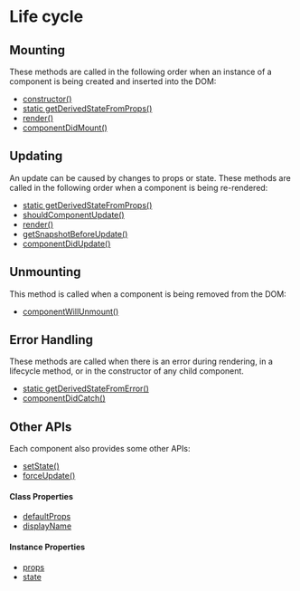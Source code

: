 # Life cycle

## **Mounting**

These methods are called in the following order when an instance of a component is being created and inserted into the DOM:

* [constructor\(\)](https://reactjs.org/docs/react-component.html#constructor)
* [static getDerivedStateFromProps\(\)](https://reactjs.org/docs/react-component.html#static-getderivedstatefromprops)
* [render\(\)](https://reactjs.org/docs/react-component.html#render)
* [componentDidMount\(\)](https://reactjs.org/docs/react-component.html#componentdidmount)

## **Updating**

An update can be caused by changes to props or state. These methods are called in the following order when a component is being re-rendered:

* [static getDerivedStateFromProps\(\)](https://reactjs.org/docs/react-component.html#static-getderivedstatefromprops)
* [shouldComponentUpdate\(\)](https://reactjs.org/docs/react-component.html#shouldcomponentupdate)
* [render\(\)](https://reactjs.org/docs/react-component.html#render)
* [getSnapshotBeforeUpdate\(\)](https://reactjs.org/docs/react-component.html#getsnapshotbeforeupdate)
* [componentDidUpdate\(\)](https://reactjs.org/docs/react-component.html#componentdidupdate)

## **Unmounting**

This method is called when a component is being removed from the DOM:

* [componentWillUnmount\(\)](https://reactjs.org/docs/react-component.html#componentwillunmount)

## **Error Handling**

These methods are called when there is an error during rendering, in a lifecycle method, or in the constructor of any child component.

* [static getDerivedStateFromError\(\)](https://reactjs.org/docs/react-component.html#static-getderivedstatefromerror)
* [componentDidCatch\(\)](https://reactjs.org/docs/react-component.html#componentdidcatch)

## Other APIs

Each component also provides some other APIs:

* [setState\(\)](https://reactjs.org/docs/react-component.html#setstate)
* [forceUpdate\(\)](https://reactjs.org/docs/react-component.html#forceupdate)

#### Class Properties

* [defaultProps](https://reactjs.org/docs/react-component.html#defaultprops)
* [displayName](https://reactjs.org/docs/react-component.html#displayname)

#### Instance Properties

* [props](https://reactjs.org/docs/react-component.html#props)
* [state](https://reactjs.org/docs/react-component.html#state)

